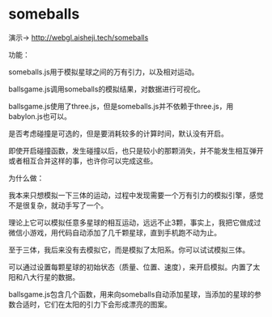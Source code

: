 # someballs

演示→ http://webgl.aisheji.tech/someballs


功能：

someballs.js用于模拟星球之间的万有引力，以及相对运动。

ballsgame.js调用someballs的模拟结果，对数据进行可视化。

ballsgame.js使用了three.js，但是someballs.js并不依赖于three.js，用babylon.js也可以。

是否考虑碰撞是可选的，但是要消耗较多的计算时间，默认没有开启。

即使开启碰撞函数，发生碰撞以后，也只是较小的那颗消失，并不能发生相互弹开或者相互合并这样的事，也许你可以完成这些。


为什么做：

我本来只想模拟一下三体的运动，过程中发现需要一个万有引力的模拟引擎，感觉不是很复杂，就动手写了一个。

理论上它可以模拟任意多星球的相互运动，远远不止3颗，事实上，我把它做成过微信小游戏，用代码自动添加了几千颗星球，直到手机跑不动为止。

至于三体，我后来没有去模拟它，而是模拟了太阳系。你可以试试模拟三体。

可以通过设置每颗星球的初始状态（质量、位置、速度），来开启模拟。内置了太阳和八大行星的数据。

ballsgame.js包含几个函数，用来向someballs自动添加星球，当添加的星球的参数合适时，它们在太阳的引力下会形成漂亮的图案。


